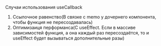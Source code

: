 Случаи использования useCallback
1) Ссылочное равенство(В связке с memo у дочернего компонента, чтобы функция не пересоздавалась)
2) Оптимизаиця перформанса(С useEffect. Если в массиве зависимостей функция, а она каждый раз пересоздаётся, то и useEffect будет вызываться дополнительные разы)